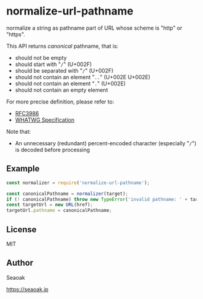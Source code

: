# normalize-url-pathname

normalize a string as pathname part of URL whose scheme is "http" or "https".

This API returns *canonical* pathname, that is:
- should not be empty
- should start with "`/`" (U+002F)
- should be separated with "`/`" (U+002F)
- should not contain an element "`..`" (U+002E U+002E)
- should not contain an element "`.`" (U+002E)
- should not contain an empty element

For more precise definition, please refer to:
- [RFC3986](https://tools.ietf.org/html/rfc3986)
- [WHATWG Specification](https://url.spec.whatwg.org/)

Note that:
- An unnecessary (redundant) percent-encoded character (especially "`/`")  is decoded before processing


## Example

```javascript
const normalizer = require('normalize-url-pathname');

const canonicalPathname = normalizer(target);
if (! canonicalPathname) throw new TypeError('invalid pathname: ' + target);
const targetUrl = new URL(href);
targetUrl.pathname = canonicalPathname;
```


## License

MIT


## Author

Seaoak

https://seaoak.jp
